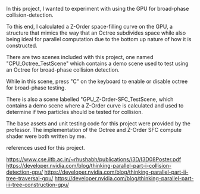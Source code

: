 In this project, I wanted to experiment with using the GPU for broad-phase collision-detection.

To this end, I calculated a Z-Order space-filling curve on the GPU, a 
structure that mimics the way that an Octree subdivides space while also
being ideal for parallel computation due to the bottom up nature of how it is constructed.

There are two scenes included with this project, one named "CPU_Octree_TestScene" which 
contains a demo scene used to test using an Octree for broad-phase collision detection.

While in this scene, press "C" on the keyboard to enable or disable octree for broad-phase testing.

There is also a scene labelled "GPU_Z-Order-SFC_TestScene, which contains a demo scene 
where a Z-Order curve is calculated and used to determine if two particles should be tested for collision.

The base assets and unit testing code for this project were provided by the professor. 
The implementation of the Octree and Z-Order SFC compute shader were both written by me. 

references used for this project.

https://www.cse.iitb.ac.in/~rhushabh/publications/i3D/I3D08Poster.pdf
https://developer.nvidia.com/blog/thinking-parallel-part-i-collision-detection-gpu/
https://developer.nvidia.com/blog/thinking-parallel-part-ii-tree-traversal-gpu/
https://developer.nvidia.com/blog/thinking-parallel-part-iii-tree-construction-gpu/
